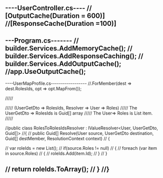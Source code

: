 ----UserController.cs----
// [OutputCache(Duration = 600)]
//[ResponseCache(Duration =100)]
-----------------------------------


---Program.cs-------
 // builder.Services.AddMemoryCache();
// builder.Services.AddResponseCaching();
// builder.Services.AddOutputCache();
//app.UseOutputCache();
------------------------



----UserMapProfile.cs------------------
//.ForMember(dest => dest.RolesIds, opt => opt.MapFrom<RolesToRolesIdsResolver>());

///// <summary>
/////     (UserGetDto => RolesIds, Resolver => User => Roles) 
/////     The UserGetDto => RolesIds is Guid[] array
/////     The User=> Roles is List item.
///// </summary>

//public class RolesToRolesIdsResolver : IValueResolver<User, UserGetDto, Guid[]>
//{
//    public Guid[] Resolve(User source, UserGetDto destination, Guid[] destMember, ResolutionContext context)
//    {

//       var roleIds = new List<Guid>();
//       if(source.Roles != null)
//        {
//            foreach (var item in source.Roles)
//            {
//               roleIds.Add(item.Id);
//            }
//        }

//       return roleIds.ToArray();
//    }
//}
---------------------------------